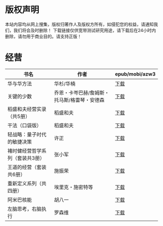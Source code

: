 # 版权声明

本站内容均从网上搜集，版权归著作人及版权方所有，如侵犯您的权益，请通知我们，我们将会及时删除！ 下载链接仅供宽带测试研究用途，请下载后在24小时内删除，请勿用于商业目的。请支持正版！

# 经营

| 书名 | 作者 | epub/mobi/azw3 |
| --- | --- | --- |
| 华与华方法 | 华杉/华楠 | [下载](https://url89.ctfile.com/f/31084289-1357000078-837358?p=8866) |
| 关键的少数 | 乔恩・卡岑巴赫/詹姆斯・托马斯/格雷琴・安德森 | [下载](https://url89.ctfile.com/f/31084289-1356997447-983a7c?p=8866) |
| 稻盛和夫经营实录（共5册） | 稻盛和夫 | [下载](https://url89.ctfile.com/f/31084289-1356995602-63c5f5?p=8866) |
| 干法（口袋版） | 稻盛和夫 | [下载](https://url89.ctfile.com/f/31084289-1357050637-d4db7c?p=8866) |
| 轻战略：量子时代的敏捷决策 | 许正 | [下载](https://url89.ctfile.com/f/31084289-1357045396-08411d?p=8866) |
| 褚时健经营哲学系列（套装共3册） | 张小军 | [下载](https://url89.ctfile.com/f/31084289-1357044763-9f2f45?p=8866) |
| 王道的经营（套装共6册） | 施振荣 | [下载](https://url89.ctfile.com/f/31084289-1357038655-84aceb?p=8866) |
| 重新定义系列（共四册） | 埃里克・施密特等 | [下载](https://url89.ctfile.com/f/31084289-1357032847-a1873b?p=8866) |
| 阿米巴核能 | 胡八一 | [下载](https://url89.ctfile.com/f/31084289-1357027267-f8932f?p=8866) |
| 左脑思考，右脑执行 | 罗森维 | [下载](https://url89.ctfile.com/f/31084289-1357026472-343411?p=8866) |
